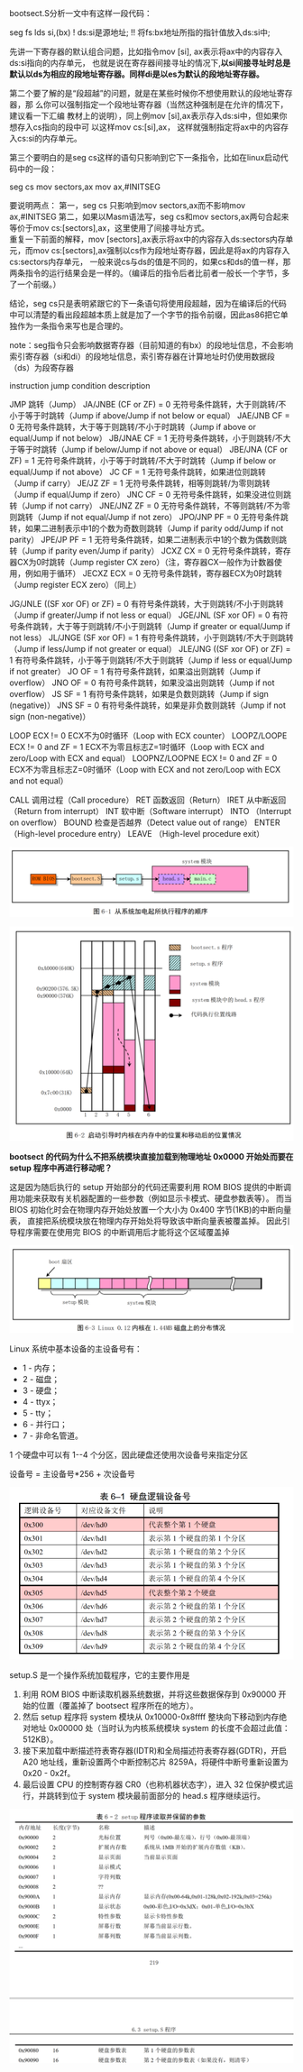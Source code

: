 bootsect.S分析一文中有这样一段代码： 

seg fs 
lds si,(bx)  ! ds:si是源地址; !! 将fs:bx地址所指的指针值放入ds:si中; 

先讲一下寄存器的默认组合问题，比如指令mov [si], ax表示将ax中的内容存入ds:si指向的内存单元，
也就是说在寄存器间接寻址的情况下,**以si间接寻址时总是默认以ds为相应的段地址寄存器。同样di是以es为默认的段地址寄存器。** 


第二个要了解的是“段超越”的问题，就是在某些时候你不想使用默认的段地址寄存器，那 么你可以强制指定一个段地址寄存器（当然这种强制是在允许的情况下，建议看一下汇编 教材上的说明），同上例mov [si],ax表示存入ds:si中，但如果你想存入cs指向的段中可 以这样mov cs:[si],ax， 这样就强制指定将ax中的内容存入cs:si的内存单元。 

第三个要明白的是seg cs这样的语句只影响到它下一条指令，比如在linux启动代码中的一段： 

   
seg cs
mov sectors,ax 
mov ax,#INITSEG

要说明两点： 
第一，seg cs 只影响到mov sectors,ax而不影响mov ax,#INITSEG 第二，如果以Masm语法写，seg cs和mov sectors,ax两句合起来等价于mov cs:[sectors],ax，这里使用了间接寻址方式。       
重复一下前面的解释，mov [sectors],ax表示将ax中的内容存入ds:sectors内存单元，而mov cs:[sectors],ax强制以cs作为段地址寄存器，因此是将ax的内容存入cs:sectors内存单元，
一般来说cs与ds的值是不同的，如果cs和ds的值一样，那两条指令的运行结果会是一样的。（编译后的指令后者比前者一般长一个字节，多了一个前缀。） 

结论，seg cs只是表明紧跟它的下一条语句将使用段超越，因为在编译后的代码中可以清楚的看出段超越本质上就是加了一个字节的指令前缀，因此as86把它单独作为一条指令来写也是合理的。 

note：seg指令只会影响数据寄存器（目前知道的有bx）的段地址信息，不会影响索引寄存器（si和di）的段地址信息，索引寄存器在计算地址时仍使用数据段（ds）为段寄存器


instruction     jump condition              description

JMP                                         跳转（Jump）
JA/JNBE         (CF or ZF) = 0              无符号条件跳转，大于则跳转/不小于等于时跳转（Jump if above/Jump if not below or equal）
JAE/JNB         CF = 0                      无符号条件跳转，大于等于则跳转/不小于时跳转（Jump if above or equal/Jump if not below）
JB/JNAE         CF = 1                      无符号条件跳转，小于则跳转/不大于等于时跳转（Jump if below/Jump if not above or equal）
JBE/JNA         (CF or ZF) = 1              无符号条件跳转，小于等于时跳转/不大于时跳转（Jump if below or equal/Jump if not above）
JC              CF = 1                      无符号条件跳转，如果进位则跳转（Jump if carry）
JE/JZ           ZF = 1                      无符号条件跳转，相等则跳转/为零则跳转（Jump if equal/Jump if zero）
JNC             CF = 0                      无符号条件跳转，如果没进位则跳转（Jump if not carry）
JNE/JNZ         ZF = 0                      无符号条件跳转，不等则跳转/不为零则跳转（Jump if not equal/Jump if not zero）
JPO/JNP         PF = 0                      无符号条件跳转，如果二进制表示中1的个数为奇数则跳转（Jump if parity odd/Jump if not parity）
JPE/JP          PF = 1                      无符号条件跳转，如果二进制表示中1的个数为偶数则跳转（Jump if parity even/Jump if parity）
JCXZ            CX = 0                      无符号条件跳转，寄存器CX为0时跳转（Jump register CX zero）（注，寄存器CX一般作为计数器使用，例如用于循环）
JECXZ           ECX = 0                     无符号条件跳转，寄存器ECX为0时跳转（Jump register ECX zero）（同上）

JG/JNLE         ((SF xor OF) or ZF) = 0     有符号条件跳转，大于则跳转/不小于则跳转（Jump if greater/Jump if not less or equal）
JGE/JNL         (SF xor OF) = 0             有符号条件跳转，大于等于则跳转/不小于则跳转（Jump if greater or equal/Jump if not less）
JL/JNGE         (SF xor OF) = 1             有符号条件跳转，小于则跳转/不大于则跳转（Jump if less/Jump if not greater or equal）
JLE/JNG         ((SF xor OF) or ZF) = 1     有符号条件跳转，小于等于则跳转/不大于则跳转（Jump if less or equal/Jump if not greater）
JO              OF = 1                      有符号条件跳转，如果溢出则跳转（Jump if overflow）
JNO             OF = 0                      有符号条件跳转，如果没溢出则跳转（Jump if not overflow）
JS              SF = 1                      有符号条件跳转，如果是负数则跳转（Jump if sign (negative)）
JNS             SF = 0                      有符号条件跳转，如果是非负数则跳转（Jump if not sign (non-negative)）

LOOP            ECX != 0                    ECX不为0时循环（Loop with ECX counter）
LOOPZ/LOOPE     ECX != 0 and ZF = 1         ECX不为零且标志Z=1时循环（Loop with ECX and zero/Loop with ECX and equal）
LOOPNZ/LOOPNE   ECX != 0 and ZF = 0         ECX不为零且标志Z=0时循环（Loop with ECX and not zero/Loop with ECX and not equal）

CALL                                        调用过程（Call procedure）
RET                                         函数返回（Return）
IRET                                        从中断返回（Return from interrupt）
INT                                         软中断（Software interrupt）
INTO                                        （Interrupt on overflow）
BOUND                                       检查是否越界（Detect value out of range）
ENTER                                       （High-level procedure entry）
LEAVE                                       （High-level procedure exit）

![](img/从加电起所执行程序的顺序.png)

![](img/启动引导时内核在内存中的位置和移动后的位置.png)

**bootsect 的代码为什么不把系统模块直接加载到物理地址 0x0000 开始处而要在 setup 程序中再进行移动呢？**

这是因为随后执行的 setup 开始部分的代码还需要利用 ROM BIOS 提供的中断调用功能来获取有关机器配置的一些参数（例如显示卡模式、硬盘参数表等）。 
而当 BIOS 初始化时会在物理内存开始处放置一个大小为 0x400 字节(1KB)的中断向量表， 直接把系统模块放在物理内存开始处将导致该中断向量表被覆盖掉。 
因此引导程序需要在使用完 BIOS 的中断调用后才能将这个区域覆盖掉

![](img/Linux0.12内核在1.44MB磁盘上的分布情况.png)


Linux 系统中基本设备的主设备号有：
* 1 - 内存；
* 2 - 磁盘；
* 3 - 硬盘；
* 4 - ttyx；
* 5 - tty；
* 6 - 并行口；
* 7 - 非命名管道。

1 个硬盘中可以有 1--4 个分区，因此硬盘还使用次设备号来指定分区

设备号 = 主设备号*256 + 次设备号

![](img/硬盘逻辑设备号.png)

setup.S 是一个操作系统加载程序，它的主要作用是
1. 利用 ROM BIOS 中断读取机器系统数据，并将这些数据保存到 0x90000 开始的位置（覆盖掉了 bootsect 程序所在的地方）。
2. 然后 setup 程序将 system 模块从 0x10000-0x8ffff 整块向下移动到内存绝对地址 0x00000 处（当时认为内核系统模块 system 的长度不会超过此值： 512KB）。
3. 接下来加载中断描述符表寄存器(IDTR)和全局描述符表寄存器(GDTR)，开启 A20 地址线，重新设置两个中断控制芯片 8259A，将硬件中断号重新设置为 0x20 - 0x2f。
4. 最后设置 CPU 的控制寄存器 CR0（也称机器状态字），进入 32 位保护模式运行，并跳转到位于 system 模块最前面部分的 head.s 程序继续运行。

![](img/setup程序读取并保留的参数值.png)